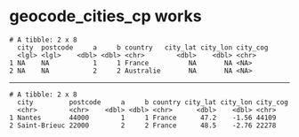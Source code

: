 # geocode_cities_cp works

    # A tibble: 2 x 8
      city  postcode     a     b country   city_lat city_lon city_cog
      <lgl> <lgl>    <dbl> <dbl> <chr>        <dbl>    <dbl> <chr>   
    1 NA    NA           1     1 France          NA       NA <NA>    
    2 NA    NA           2     2 Australie       NA       NA <NA>    

---

    # A tibble: 2 x 8
      city         postcode     a     b country city_lat city_lon city_cog
      <chr>        <chr>    <dbl> <dbl> <chr>      <dbl>    <dbl> <chr>   
    1 Nantes       44000        1     1 France      47.2    -1.56 44109   
    2 Saint-Brieuc 22000        2     2 France      48.5    -2.76 22278   

